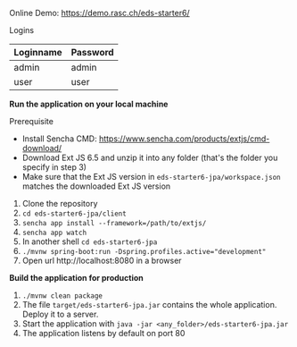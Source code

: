 Online Demo: https://demo.rasc.ch/eds-starter6/

Logins

| Loginname    | Password  |
| ------------ |---------- |
| admin        | admin     |
| user         | user      |


**Run the application on your local machine**

Prerequisite
* Install Sencha CMD: https://www.sencha.com/products/extjs/cmd-download/
* Download Ext JS 6.5 and unzip it into any folder (that's the folder you specify in step 3)
* Make sure that the Ext JS version in ```eds-starter6-jpa/workspace.json``` matches the downloaded Ext JS version

1. Clone the repository
2. ```cd eds-starter6-jpa/client```
3. ```sencha app install --framework=/path/to/extjs/```
4. ```sencha app watch```
5. In another shell ```cd eds-starter6-jpa```
6. ```./mvnw spring-boot:run -Dspring.profiles.active="development"```
7. Open url http://localhost:8080 in a browser


**Build the application for production**
1. ```./mvnw clean package```
2. The file ```target/eds-starter6-jpa.jar``` contains the whole application. Deploy it to a server.
3. Start the application with ```java -jar <any_folder>/eds-starter6-jpa.jar```
4. The application listens by default on port 80


